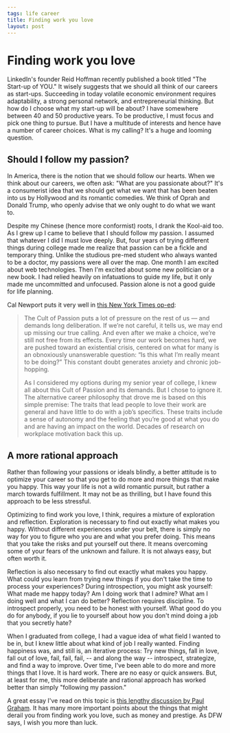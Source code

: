 ```yaml
--- 
tags: life career
title: Finding work you love
layout: post
---
```


# Finding work you love

LinkedIn's founder Reid Hoffman recently published a book titled "The Start-up of YOU." It wisely suggests that we should all think of our careers as start-ups. Succeeding in today volatile economic environment requires adaptability, a strong personal network, and entrepreneurial thinking. But how do I choose what my start-up will be about? I have somewhere between 40 and 50 productive years. To be productive, I must focus and pick one thing to pursue. But I have a multitude of interests and hence have a number of career choices. What is my calling? It's a huge and looming question.

## Should I follow my passion?

In America, there is the notion that we should follow our hearts. When we think about our careers, we often ask: "What are you passionate about?" It's a consumerist idea that we should get what we want that has been beaten into us by Hollywood and its romantic comedies. We think of Oprah and Donald Trump, who openly advise that we only ought to do what we want to. 

Despite my Chinese (hence more conformist) roots, I drank the Kool-aid too. As I grew up I came to believe that I should follow my passion. I assumed that whatever I did I must love deeply. But, four years of trying different things during college made me realize that passion can be a fickle and temporary thing. Unlike the studious pre-med student who always wanted to be a doctor, my passions were all over the map. One month I am excited about web technologies. Then I'm excited about some new politician or a new book. I had relied heavily on infatuations to guide my life, but it only made me uncommitted and unfocused. Passion alone is not a good guide for life planning. 

Cal Newport puts it very well in [this New York Times op-ed][newport]:

[newport]: http://www.nytimes.com/2012/09/30/jobs/follow-a-career-passion-let-it-follow-you.html 

>The Cult of Passion puts a lot of pressure on the rest of us — and demands long deliberation. If we’re not careful, it tells us, we may end up missing our true calling. And even after we make a choice, we’re still not free from its effects. Every time our work becomes hard, we are pushed toward an existential crisis, centered on what for many is an obnoxiously unanswerable question: “Is this what I’m really meant to be doing?” This constant doubt generates anxiety and chronic job-hopping.
>
>As I considered my options during my senior year of college, I knew all about this Cult of Passion and its demands. But I chose to ignore it. The alternative career philosophy that drove me is based on this simple premise: The traits that lead people to love their work are general and have little to do with a job’s specifics. These traits include a sense of autonomy and the feeling that you’re good at what you do and are having an impact on the world. Decades of research on workplace motivation back this up. 

## A more rational approach

Rather than following your passions or ideals blindly, a better attitude is to optimize your career so that you get to do more and more things that make you happy. This way your life is not a wild romantic pursuit, but rather a march towards fulfillment. It may not be as thrilling, but I have found this approach to be less stressful. 

Optimizing to find work you love, I think, requires a mixture of exploration and reflection. Exploration is necessary to find out exactly what makes you happy. Without different experiences under your belt, there is simply no way for you to figure who you are and what you prefer doing. This means that you take the risks and put yourself out there. It means overcoming some of your fears of the unknown and failure. It is not always easy, but often worth it. 

Reflection is also necessary to find out exactly what makes you happy. What could you learn from trying new things if you don't take the time to process your experiences? During introspection, you might ask yourself: What made me happy today? Am I doing work that I admire? What am I doing well and what I can do better? Reflection requires discipline. To introspect properly, you need to be honest with yourself. What good do you do for anybody, if you lie to yourself about how you don't mind doing a job that you secretly hate?

When I graduated from college, I had a vague idea of what field I wanted to be in, but I knew little about what kind of job I really wanted. Finding happiness was, and still is, an iterative process: Try new things, fall in love, fall out of love, fail, fail, fail, -- and along the way -- introspect, strategize, and find a way to improve. Over time, I've been able to do more and more things that I love. It is hard work. There are no easy or quick answers. But, at least for me, this more deliberate and rational approach has worked better than simply "following my passion."

A great essay I've read on this topic is [this lengthy discussion by Paul Graham][pg]. It has many more important points about the things that might derail you from finding work you love, such as money and prestige. As DFW says, I wish you more than luck. 

[pg]: http://www.paulgraham.com/love.html
